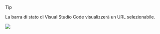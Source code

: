 > [!Tip]
> La barra di stato di Visual Studio Code visualizzerà un URL selezionabile.

![](../media/vscode-status-bar-url.png)
